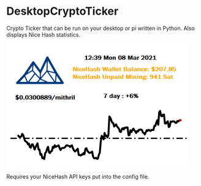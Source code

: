 # DesktopCryptoTicker
Crypto Ticker that can be run on your desktop or pi written in Python. Also displays Nice Hash statistics.


![Sample](/images/Examples/Sample.png)

Requires your NiceHash API keys put into the config file.
